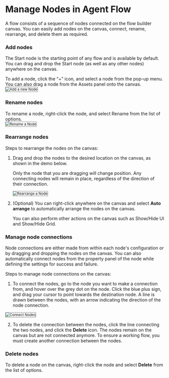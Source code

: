 # Manage Nodes in Agent Flow

A flow consists of a sequence of nodes connected on the flow builder canvas. You can easily add nodes on the canvas, connect, rename, rearrange, and delete them as required.

### Add nodes

The Start node is the starting point of any flow and is available by default. You can drag and drop the Start node (as well as any other nodes) anywhere on the canvas.

To add a node, click the “+” icon, and select a node from the pop-up menu.
You can also drag a node from the Assets panel onto the canvas.
  <img src="../images/add-a-new-node.png" alt="Add a new Node" title="Add a new Node" style="border: 1px solid gray; zoom:80%;">

### Rename nodes

To rename a node, right-click the node, and select Rename from the list of options.  
<img src="../images/rename-a-node.png" alt="Rename a Node" title="Rename a Node" style="border: 1px solid gray; zoom:80%;">

### Rearrange nodes

Steps to rearrange the nodes on the canvas:

1. Drag and drop the nodes to the desired location on the canvas, as shown in the demo below.

    Only the node that you are dragging will change position. Any connecting nodes will remain in place, regardless of the direction of their connection.
  
    <img src="../images/rearrange-a-node.gif" alt="Rearrange a Node" title="Rearrange a Node" style="border: 1px solid gray; zoom:80%;">

2. (Optional) You can right-click anywhere on the canvas and select **Auto arrange** to automatically arrange the nodes on the canvas.

    You can also perform other actions on the canvas such as Show/Hide UI and Show/Hide Grid.

### Manage node connections

Node connections are either made from within each node's configuration or by dragging and dropping the nodes on the canvas. You can also automatically connect nodes from the property panel of the node while defining the settings for success and failure.

Steps to manage node connections on the canvas:

1. To connect the nodes, go to the node you want to make a connection from, and hover over the grey dot on the node. Click the blue plus sign, and drag your cursor to point towards the destination node. 
A line is drawn between the nodes, with an arrow indicating the direction of the node connection.
<img src="../images/connect-nodes.gif" alt="Connect Nodes" title="Connect Nodes" style="border: 1px solid gray; zoom:80%;">

2. To delete the connection between the nodes, click the line connecting the two nodes, and click the **Delete** icon.
The nodes remain on the canvas but are not connected anymore. To ensure a working flow, you must create another connection between the nodes. 

### Delete nodes

To delete a node on the canvas, right-click the node and select **Delete** from the list of options.
